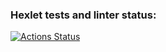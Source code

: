 ### Hexlet tests and linter status:
[![Actions Status](https://github.com/2PizzaOz/frontend-project-12/actions/workflows/hexlet-check.yml/badge.svg)](https://github.com/2PizzaOz/frontend-project-12/actions)